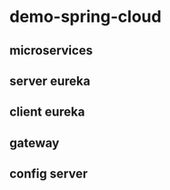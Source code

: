 # demo-spring-cloud

## microservices
## server eureka
## client eureka
## gateway
## config server

